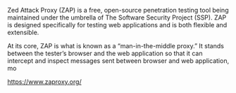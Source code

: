 Zed Attack Proxy (ZAP) is a free, open-source penetration testing tool being maintained under the umbrella of The Software Security Project (SSP). ZAP is designed specifically for testing web applications and is both flexible and extensible.

At its core, ZAP is what is known as a “man-in-the-middle proxy.” It stands between the tester’s browser and the web application so that it can intercept and inspect messages sent between browser and web application, mo

https://www.zaproxy.org/